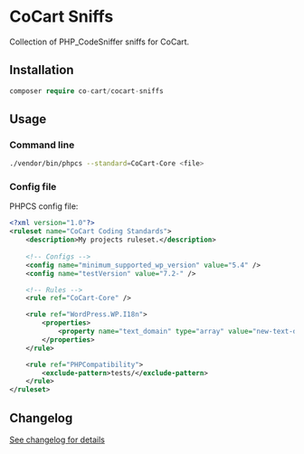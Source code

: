 # CoCart Sniffs

Collection of PHP_CodeSniffer sniffs for CoCart.

## Installation

```php
composer require co-cart/cocart-sniffs
```

## Usage

### Command line

```bash
./vendor/bin/phpcs --standard=CoCart-Core <file>
```

### Config file

PHPCS config file:

```xml
<?xml version="1.0"?>
<ruleset name="CoCart Coding Standards">
	<description>My projects ruleset.</description>
	
	<!-- Configs -->
	<config name="minimum_supported_wp_version" value="5.4" />
	<config name="testVersion" value="7.2-" />

	<!-- Rules -->
	<rule ref="CoCart-Core" />

	<rule ref="WordPress.WP.I18n">
		<properties>
			<property name="text_domain" type="array" value="new-text-domain" />
		</properties>
	</rule>

	<rule ref="PHPCompatibility">
		<exclude-pattern>tests/</exclude-pattern>
	</rule>
</ruleset>
```


## Changelog

[See changelog for details](https://github.com/cocart/cocart-sniffs/blob/master/CHANGELOG.md)
